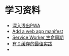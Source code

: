 # 学习资料

- [深入浅出PWA](https://juejin.cn/book/6844733815944904712/section/6844733816066539534)
- [Add a web app manifest](https://web.dev/add-manifest/)
- [Service Worker 生命周期](https://developers.google.com/web/fundamentals/primers/service-workers/lifecycle)
- [有关缓存的最佳实践](https://jakearchibald.com/2016/caching-best-practices/)
- 